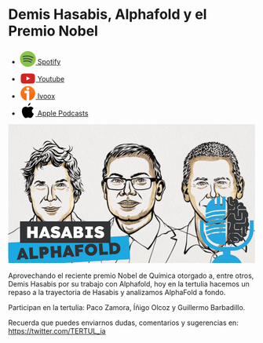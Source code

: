 # Demis Hasabis, Alphafold y el Premio Nobel

- [<img src="../../../res/spotify-icon-256.webp" alt="spotify_logo" width="32" style="position: relative; top: 5px;"> Spotify](https://open.spotify.com/episode/0TOH4CbmDgf25QzRfTCDgF?si=E1_bteuRSwOS6trerXNjzg)
- [<img src="../../../res/youtube-icon-256.png" alt="youtube_logo" width="32" style="position: relative; top: 10px;"> Youtube](https://youtu.be/miaeZbOn7yw)
- [<img src="../../../res/ivoox-icon-256.webp" alt="ivoox_logo" width="32" style="position: relative; top: 5px;"> Ivoox](https://go.ivoox.com/rf/135942805)
- [<img src="../../../res/apple-icon-256.webp" alt="apple_logo" width="32" style="position: relative; top: 5px;"> Apple Podcasts](https://podcasts.apple.com/us/podcast/demis-hasabis-alphafold-y-el-premio-nobel/id1669083682?i=1000677052967)

![alphafold](res/2024-11-15-07-54-47.png)

Aprovechando el reciente premio Nobel de Química otorgado a, entre otros, Demis Hasabis por su trabajo con Alphafold, hoy en la tertulia hacemos un repaso a la trayectoria de Hasabis y analizamos AlphaFold a fondo.

Participan en la tertulia: Paco Zamora, Íñigo Olcoz y Guillermo Barbadillo.

Recuerda que puedes enviarnos dudas, comentarios y sugerencias en: <https://twitter.com/TERTUL_ia>
